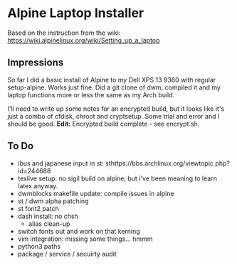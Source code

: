 # Alpine Laptop Installer

Based on the instruction from the wiki: https://wiki.alpinelinux.org/wiki/Setting_up_a_laptop

## Impressions

So far I did a basic install of Alpine to my Dell XPS 13 9360 with regular setup-alpine. Works just fine. Did a git clone of dwm, compiled it and my laptop functions more or less the same as my Arch build.

I'll need to write up some notes for an encrypted build, but it looks like it's just a combo of cfdisk, chroot and cryptsetup. Some trial and error and I should be good. __Edit:__ Encrypted build complete - see encrypt.sh.

## To Do
- ibus and japanese input in st: sthttps://bbs.archlinux.org/viewtopic.php?id=244688
- texlive setup: no sigil build on alpine, but i've been meaning to learn latex anyway.
- dwmblocks makefile update: compile issues in alpine
- st / dwm alpha patching
- st font2 patch
- dash install: no chsh
  - alias clean-up
- switch fonts out and work on that kerning
- vim integration: missing some things... hmmm
- python3 paths
- package / service / secuirty audit
